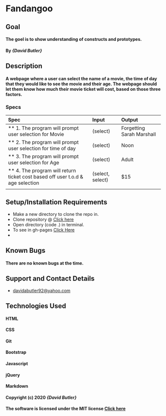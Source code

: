 # Fandangoo
## Goal 

#### The goel is to show understanding of constructs and prototypes.
#### By _**{David Butler}**_

## Description
#### A webpage where a user can select the name of a movie, the time of day that they would like to see the movie and their age. The webpage should let them know how much their movie ticket will cost, based on those three factors.


### Specs
| Spec | Input | Output |
| :-------------     | :------------- | :------------- |
| ** 1. The program will prompt user selection for Movie | (select) | Forgetting Sarah Marshall
| ** 2. The program will prompt user selection for time of day | (select) | Noon |
| ** 3. The program will prompt user selection for Age | (select) | Adult |
| ** 4. The program will return ticket cost based off user t.o.d & age selection  | (select, select) | $15 | 
|  |  |  |
  
## Setup/Installation Requirements
* Make a new directory to clone the repo in.
* Clone repository @ [Click here](https://github.com/davidabutler92/friday-project3.git)
* Open directory (code .) in terminal.
* To see in gh-pages [Click Here](https://davidabutler92.github.io/friday-project3/)  
* 

## Known Bugs 
#### There are no known bugs at the time.

## Support and Contact Details
* davidabutler92@yahoo.com

## Technologies Used 
#### HTML
#### CSS
#### Git 
#### Bootstrap
#### Javascript
#### jQuery 
#### Markdown

#### Copyright (c) 2020 **_{David Butler}_**
#### The software is licensed under the MIT license [Click here](LICENSE.md)